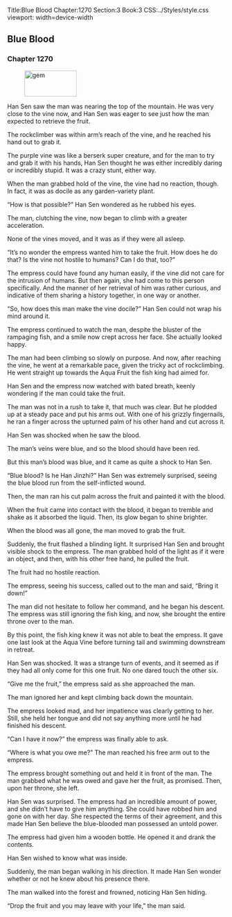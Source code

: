 Title:Blue Blood 
Chapter:1270 
Section:3 
Book:3 
CSS:../Styles/style.css 
viewport: width=device-width
  
## Blue Blood
### Chapter 1270
  
<figure>
	<img src="../Images/gem.gif" alt="gem" id="gem" width="120" height="60" />
</figure>
  

  
Han Sen saw the man was nearing the top of the mountain. He was very close to the vine now, and Han Sen was eager to see just how the man expected to retrieve the fruit.

The rockclimber was within arm’s reach of the vine, and he reached his hand out to grab it.

The purple vine was like a berserk super creature, and for the man to try and grab it with his hands, Han Sen thought he was either incredibly daring or incredibly stupid. It was a crazy stunt, either way.

When the man grabbed hold of the vine, the vine had no reaction, though. In fact, it was as docile as any garden-variety plant.

“How is that possible?” Han Sen wondered as he rubbed his eyes.

The man, clutching the vine, now began to climb with a greater acceleration.

None of the vines moved, and it was as if they were all asleep.

“It’s no wonder the empress wanted him to take the fruit. How does he do that? Is the vine not hostile to humans? Can I do that, too?”

The empress could have found any human easily, if the vine did not care for the intrusion of humans. But then again, she had come to this person specifically. And the manner of her retrieval of him was rather curious, and indicative of them sharing a history together, in one way or another.

“So, how does this man make the vine docile?” Han Sen could not wrap his mind around it.

The empress continued to watch the man, despite the bluster of the rampaging fish, and a smile now crept across her face. She actually looked happy.

The man had been climbing so slowly on purpose. And now, after reaching the vine, he went at a remarkable pace, given the tricky act of rockclimbing. He went straight up towards the Aqua Fruit the fish king had aimed for.

Han Sen and the empress now watched with bated breath, keenly wondering if the man could take the fruit.

The man was not in a rush to take it, that much was clear. But he plodded up at a steady pace and put his arms out. With one of his grizzly fingernails, he ran a finger across the upturned palm of his other hand and cut across it.

Han Sen was shocked when he saw the blood.

The man’s veins were blue, and so the blood should have been red.

But this man’s blood was blue, and it came as quite a shock to Han Sen.

“Blue blood? Is he Han Jinzhi?” Han Sen was extremely surprised, seeing the blue blood run from the self-inflicted wound.

Then, the man ran his cut palm across the fruit and painted it with the blood.

When the fruit came into contact with the blood, it began to tremble and shake as it absorbed the liquid. Then, its glow began to shine brighter.

When the blood was all gone, the man moved to grab the fruit.

Suddenly, the fruit flashed a blinding light. It surprised Han Sen and brought visible shock to the empress. The man grabbed hold of the light as if it were an object, and then, with his other free hand, he pulled the fruit.

The fruit had no hostile reaction.

The empress, seeing his success, called out to the man and said, “Bring it down!”

The man did not hesitate to follow her command, and he began his descent. The empress was still ignoring the fish king, and now, she brought the entire throne over to the man.

By this point, the fish king knew it was not able to beat the empress. It gave one last look at the Aqua Vine before turning tail and swimming downstream in retreat.

Han Sen was shocked. It was a strange turn of events, and it seemed as if they had all only come for this one fruit. No one dared touch the other six.

“Give me the fruit,” the empress said as she approached the man.

The man ignored her and kept climbing back down the mountain.

The empress looked mad, and her impatience was clearly getting to her. Still, she held her tongue and did not say anything more until he had finished his descent.

“Can I have it now?” the empress was finally able to ask.

“Where is what you owe me?” The man reached his free arm out to the empress.

The empress brought something out and held it in front of the man. The man grabbed what he was owed and gave her the fruit, as promised. Then, upon her throne, she left.

Han Sen was surprised. The empress had an incredible amount of power, and she didn’t have to give him anything. She could have robbed him and gone on with her day. She respected the terms of their agreement, and this made Han Sen believe the blue-blooded man possessed an untold power.

The empress had given him a wooden bottle. He opened it and drank the contents.

Han Sen wished to know what was inside.

Suddenly, the man began walking in his direction. It made Han Sen wonder whether or not he knew about his presence there.

The man walked into the forest and frowned, noticing Han Sen hiding.

“Drop the fruit and you may leave with your life,” the man said.